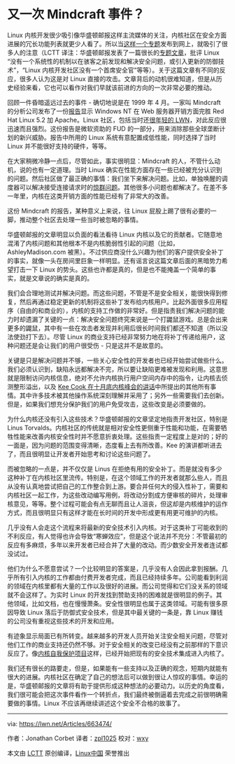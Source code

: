 又一次 Mindcraft 事件？
=======================

Linux 内核开发很少吸引像华盛顿邮报这样主流媒体的关注，内核社区在安全方面进展的冗长功能列表就更少人看了。所以当[这样一个专题][1]发布到网上，就吸引了很多人的注意（LCTT 译注：华盛顿邮报发表了一篇很长的[专题文章][2]，批评 Linux “没有一个系统性的机制以在骇客之前发现和解决安全问题，或引入更新的防御技术”，“Linux 内核开发社区没有一个首席安全官”等等）。关于这篇文章有不同的反应，很多人认为这是对 Linux 直接的攻击。文章背后的动机很难知道，但是从历史经验来看，它也可以看作对我们早就该前进的方向的一次非常必要的推动。

回顾一件昏暗遥远过去的事件 - 确切地说是在 1999 年 4 月。一家叫 Mindcraft 的分析公司发布了一份[报告][3]显示 Windows NT 在 Web 服务器开销方面完胜 Red Hat Linux 5.2 加 Apache。Linux 社区，包括当时还[很年轻的 LWN][4]，对此反应很迅速而且强烈。这份报告是微软资助的 FUD 的一部分，用来消除那些全球垄断计划的新兴威胁。报告中所用的 Linux 系统有意配置成低性能，同时选择了当时 Linux 并不能很好支持的硬件，等等。

在大家稍微冷静一点后，尽管如此，事实很明显：Mindcraft 的人，不管什么动机，说的也有一定道理。当时 Linux 确实在性能方面存在一些已经被充分认识到的问题。然后社区做了最正确的事情：我们坐下来解决问题。比如，单独唤醒的调度器可以解决接受连接请求时的[惊群问题][5]。其他很多小问题也都解决了。在差不多一年里，内核在这类开销方面的性能已经有了非常大的改善。

这份 Mindcraft 的报告，某种意义上来说，往 Linux 屁股上踢了很有必要的一脚，推动整个社区去处理一些当时被忽略的事情。

华盛顿邮报的文章明显以负面的看法看待 Linux 内核以及它的贡献者。它随意地混淆了内核问题和其他根本不是内核脆弱性引起的问题（比如，AshleyMadison.com 被黑）。不过供应商没什么兴趣为他们的客户提供安全补丁的事实，就像一头在房间里巨象一样明显。还有谣言说这篇文章后面的黑暗势力希望打击一下 Linux 的势头。这些也许都是真的，但是也不能掩盖一个简单的事实，就是文章说的确实是真的。

我们会合理地测试并解决问题。而这些问题，不管是不是安全相关，能很快得到修复，然后再通过稳定更新的机制将这些补丁发布给内核用户。比起外面很多应用程序（自由的和商业的），内核的支持工作做的非常好。但是指责我们解决问题的能力时却遗漏了关键的一点：解决安全问题终究来说是一个打鼹鼠游戏。总是会出来更多的鼹鼠，其中有一些在攻击者发现并利用后很长时间我们都还不知道（所以没法使劲打下去）。尽管 Linux 的商业支持已经非常努力地在将补丁传递给用户，这种问题还是会让我们的用户很受伤 - 只是这并不是故意的。

关键是只是解决问题并不够，一些关心安全性的开发者也已经开始尝试做些什么。我们必须认识到，缺陷永远都解决不完，所以要让缺陷更难被发现和利用。这意思就是限制访问内核信息，绝对不允许内核执行用户空间内存中的指令，让内核去侦测整形溢出，以及 [Kee Cook 在十月底内核峰会的讲话][6]中所提出的其他所有事情。其中许多技术被其他操作系统深刻理解并采用了；另外一些需要我们去创新。但是，如果我们想充分保护我们的用户免受攻击，这些改变是必须要做的。

为什么内核还没有引入这些技术？华盛顿邮报的文章坚定地指责开发社区，特别是 Linus Torvalds。内核社区的传统就是相对安全性更侧重于性能和功能，在需要牺牲性能来改善内核安全性时并不愿意折衷处理。这些指责一定程度上是对的；好的一面是，因为问题的范围变得清晰，态度看上去有所改善。Kee 的演讲都听进去了，而且很明显让开发者开始思考和讨论这些问题了。

而被忽略的一点是，并不仅仅是 Linus 在拒绝有用的安全补丁。而是就没有多少这种补丁在内核社区里流传。特别是，在这个领域工作的开发者就那么些人，而且从没有认真地尝试把自己的工作整合到上游。要合并任何大的侵入性补丁，需要和内核社区一起工作，为这些改动编写用例，将改动分割成方便审核的碎片，处理审核意见，等等。整个过程可能会有点无聊而且让人沮丧，但这却是内核维护的运作方式，而且很明显只有这样才能在长时间的开发中形成更有用更可维护的内核。 

几乎没有人会走这个流程来将最新的安全技术引入内核。对于这类补丁可能收到的不利反应，有人觉得也许会导致“寒蝉效应”，但是这个说法并不充分：不管最初的反应有多麻烦，多年以来开发者已经合并了大量的改动。而少数安全开发者连试都没试过。

他们为什么不愿意尝试？一个比较明显的答案是，几乎没有人会因此拿到报酬。几乎所有引入内核的工作都由付费开发者完成，而且已经持续多年。公司能看到利润的领域在内核里都有大量的工作以及很好的进展。而公司觉得和它们没关系的领域就不会这样了。为实时 Linux 的开发找到赞助支持的困难就是很明显的例子。其他领域，比如文档，也在慢慢萧条。安全性很明显也属于这类领域。可能有很多原因导致 Linux 落后于防御式安全技术，但是其中最关键的一条是，靠 Linux 赚钱的公司没有重视这些技术的开发和应用。

有迹象显示局面已有所转变。越来越多的开发人员开始关注安全相关问题，尽管对他们工作的商业支持还仍然不够。对于安全相关的改变已经没有之前那样的下意识反应了。像[内核自我保护项目][7]这样，已经开始把现有的安全技术集成进入内核了。

我们还有很长的路要走，但是，如果能有一些支持以及正确的观念，短期内就能有很大的进展。内核社区在确定了自己的想法后可以做到很让人惊叹的事情。幸运的是，华盛顿邮报的文章将有助于提供形成这种想法的必要动力。以历史的角度看，我们很可能会把这次事件看作一个转折点，我们最终被倒逼着去完成之前很明确需要做的事情。Linux 不应该再继续讲述这个安全不合格的故事了。

---------------------------

via: https://lwn.net/Articles/663474/

作者：Jonathan Corbet
译者：[zpl1025](https://github.com/zpl1025)
校对：[wxy](https://github.com/wxy)

本文由 [LCTT](https://github.com/LCTT/TranslateProject) 原创编译，[Linux中国](https://linux.cn/) 荣誉推出

[1]: https://lwn.net/Articles/663338/
[2]:http://www.washingtonpost.com/sf/business/2015/11/05/net-of-insecurity-the-kernel-of-the-argument/
[3]: http://www.mindcraft.com/whitepapers/nts4rhlinux.html
[4]: https://static.lwn.net/1999/features/MindCraft1.0.php3
[5]: https://en.wikipedia.org/wiki/Thundering_herd_problem
[6]: https://lwn.net/Articles/662219/
[7]: https://lwn.net/Articles/663361/
